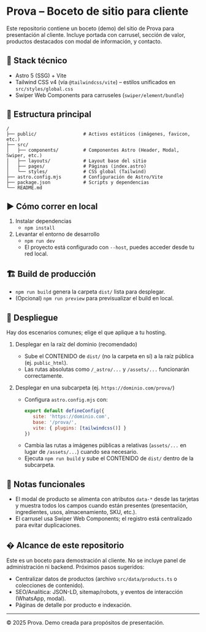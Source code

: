 # Prova – Boceto de sitio para cliente

Este repositorio contiene un boceto (demo) del sitio de Prova para presentación al cliente. Incluye portada con carrusel, sección de valor, productos destacados con modal de información, y contacto.

## 🧩 Stack técnico
- Astro 5 (SSG) + Vite
- Tailwind CSS v4 (vía `@tailwindcss/vite`) – estilos unificados en `src/styles/global.css`
- Swiper Web Components para carruseles (`swiper/element/bundle`)

## 📁 Estructura principal

```text
/
├── public/                 # Activos estáticos (imágenes, favicon, etc.)
├── src/
│   ├── components/         # Componentes Astro (Header, Modal, Swiper, etc.)
│   ├── layouts/            # Layout base del sitio
│   ├── pages/              # Páginas (index.astro)
│   └── styles/             # CSS global (Tailwind)
├── astro.config.mjs        # Configuración de Astro/Vite
├── package.json            # Scripts y dependencias
└── README.md
```

## ▶️ Cómo correr en local
1) Instalar dependencias
	- `npm install`
2) Levantar el entorno de desarrollo
	- `npm run dev`
	- El proyecto está configurado con `--host`, puedes acceder desde tu red local.

## 🏗️ Build de producción
- `npm run build` genera la carpeta `dist/` lista para desplegar.
- (Opcional) `npm run preview` para previsualizar el build en local.

## 🚀 Despliegue
Hay dos escenarios comunes; elige el que aplique a tu hosting.

1) Desplegar en la raíz del dominio (recomendado)
	- Sube el CONTENIDO de `dist/` (no la carpeta en sí) a la raíz pública (ej. `public_html`).
	- Las rutas absolutas como `/_astro/...` y `/assets/...` funcionarán correctamente.

2) Desplegar en una subcarpeta (ej. `https://dominio.com/prova/`)
	- Configura `astro.config.mjs` con:
	  ```js
	  export default defineConfig({
		 site: 'https://dominio.com',
		 base: '/prova/',
		 vite: { plugins: [tailwindcss()] }
	  })
	  ```
	- Cambia las rutas a imágenes públicas a relativas (`assets/...` en lugar de `/assets/...`) cuando sea necesario.
	- Ejecuta `npm run build` y sube el CONTENIDO de `dist/` dentro de la subcarpeta.

## 🧪 Notas funcionales
- El modal de producto se alimenta con atributos `data-*` desde las tarjetas y muestra todos los campos cuando están presentes (presentación, ingredientes, usos, almacenamiento, SKU, etc.).
- El carrusel usa Swiper Web Components; el registro está centralizado para evitar duplicaciones.

## � Alcance de este repositorio
Este es un boceto para demostración al cliente. No se incluye panel de administración ni backend. Próximos pasos sugeridos:
- Centralizar datos de productos (archivo `src/data/products.ts` o colecciones de contenido).
- SEO/Analítica: JSON-LD, sitemap/robots, y eventos de interacción (WhatsApp, modal).
- Páginas de detalle por producto e indexación.

---
© 2025 Prova. Demo creada para propósitos de presentación.
